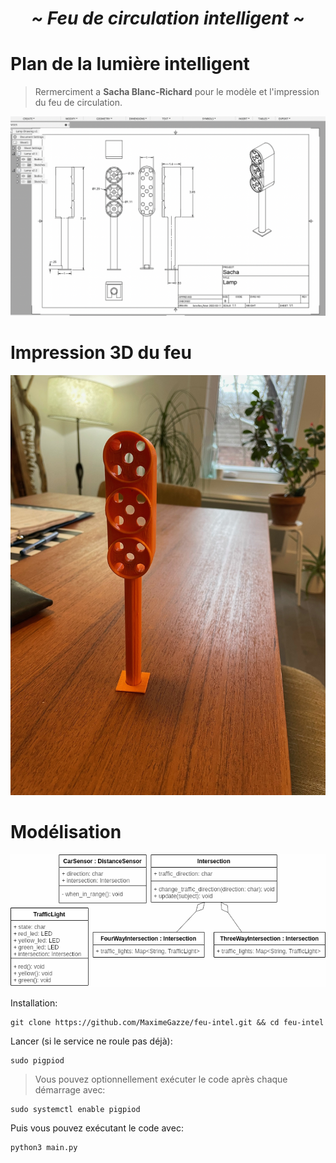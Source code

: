<h1 align="center"> <i><b> ~ Feu de circulation intelligent ~ </i></b></h1>

# Plan de la lumière intelligent
  >Rermerciment a **Sacha Blanc-Richard** pour le modèle et l'impression du feu de circulation.

<img src="feuIntel_plan.png" alt="feuIntelPlan" width="900">

# Impression 3D du feu
<img src="feuIntel_3d.jpeg" alt="feuIntel3D" width="900">

# Modélisation
<img src="modelisation.png" alt="model" width="900">

Installation:
```
git clone https://github.com/MaximeGazze/feu-intel.git && cd feu-intel
```

Lancer (si le service ne roule pas déjà):
```
sudo pigpiod
```

>Vous pouvez optionnellement exécuter le code après chaque démarrage avec:
```
sudo systemctl enable pigpiod
```

Puis vous pouvez exécutant le code avec:
```
python3 main.py
```
